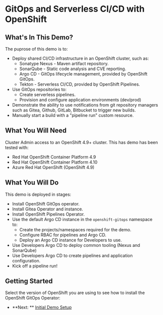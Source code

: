 # GitOps and Serverless CI/CD with OpenShift

## What's In This Demo?

The puprose of this demo is to:

* Deploy shared CI/CD infrastructure in an OpenShift cluster, such as:
    * Sonatype Nexus - Maven artifact repository.
    * SonarQube - Static code analysis and CVE reporting.
    * Argo CD - GitOps lifecycle management, provided by OpenShift GitOps.
    * Tekton - Serverless CI/CD, provided by OpenShift Pipelines.
* Use GitOps repositories to:
    * Create serverless pipelines.
    * Provision and configure application environments (dev/prod)
* Demonstrate the ability to use notifications from git repository managers such as Gitea, Github, GitLab, Bitbucket to trigger new builds.
* Manually start a build with a "pipeline run" custom resource.

## What You Will Need

Cluster Admin access to an OpenShift 4.9+ cluster. This has demo has been tested with:

* Red Hat OpenShift Container Platform 4.9
* Red Hat OpenShift Container Platform 4.10
* Azure Red Hat OpenShift (OpenShift 4.9)

## What You Will Do

This demo is deployed in stages:
* Install OpenShift GitOps operator.
* Install Gitea Operator and instance.
* Install OpenShift Pipelines Operator.
* Use the default Argo CD instance in the `openshift-gitops` namespace to:
    * Create the projects/namespaces required for the demo.
    * Configure RBAC for pipelines and Argo CD.
    * Deploy an Argo CD instance for Developers to use.
* Use Developers Argo CD to deploy common tooling (Nexus and SonarQube)
* Use Developers Argo CD to create pipelines and application configuration.
* Kick off a pipeline run!

## Getting Started

Select the version of OpenShift you are using to see how to install the OpenShift GitOps Operator:

* **Next: ** [Initial Demo Setup](docs/01-initial-setup.md)

